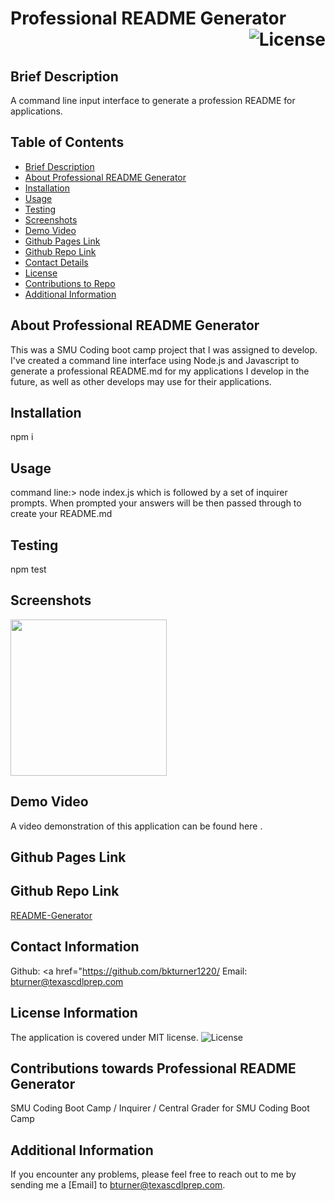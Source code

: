 
# Professional README Generator <div align="right">![License](https://img.shields.io/badge/License-MIT-blue)</div>

## Brief Description <a name='description'></a>
   A command line input interface to generate a profession README for applications.

## Table of Contents
   * [Brief Description](#description)
   * [About Professional README Generator](#about)
   * [Installation](#install)
   * [Usage](#usage)
   * [Testing](#test)
   * [Screenshots](#screenshots)
   * [Demo Video](#demo)
   * [Github Pages Link](#pages) 
   * [Github Repo Link](#repo)
   * [Contact Details](#contact)
   * [License](#license)
   * [Contributions to Repo](#contributions)
   * [Additional Information](#info)

## About Professional README Generator <a name='about'></a>
   This was a SMU Coding boot camp project that I was assigned to develop.  I've created a command line interface using Node.js and Javascript to generate a professional README.md for my applications I develop in the future, as well as other develops may use for their applications.

   
## Installation <a name='install'></a>
   npm i

 
## Usage <a name='usage'></a>
   command line:> node index.js which is followed by a set of inquirer prompts.  When prompted your answers will be then passed through to create your README.md   
    
  
## Testing <a name='test'></a>
   npm test

## Screenshots <a name='screenshots'></a>
   <img src="" style="height:250px">

   
## Demo Video <a name='demo'></a>
   A video demonstration of this application can be found here <a href="" target="_blank"></a>.
    
   
## Github Pages Link <a name='pages'></a>
   <a href="" target="_blank"></a>

   
## Github Repo Link <a name='repo'></a>
   <a href="https://github.com/bkturner1220/README-Generator" target="_blank">README-Generator</a>
  
   
## Contact Information <a name='contact'></a>
   Github: <a href="https://github.com/bkturner1220/
   Email: <a href="mailto:bturner@texascdlprep.com">bturner@texascdlprep.com</a>

   
## License Information <a name='license'></a>
   The application is covered under MIT license.
   ![License](https://img.shields.io/badge/License-MIT-blue)
   
## Contributions towards Professional README Generator <a name='contributions'></a>
   SMU Coding Boot Camp / Inquirer / Central Grader for SMU Coding Boot Camp
      
   
## Additional Information <a name='info'></a>
   If you encounter any problems, please feel free to reach out to me by sending me a [Email] to <a href="mailto:bturner@texascdlprep.com">bturner@texascdlprep.com</a>.
